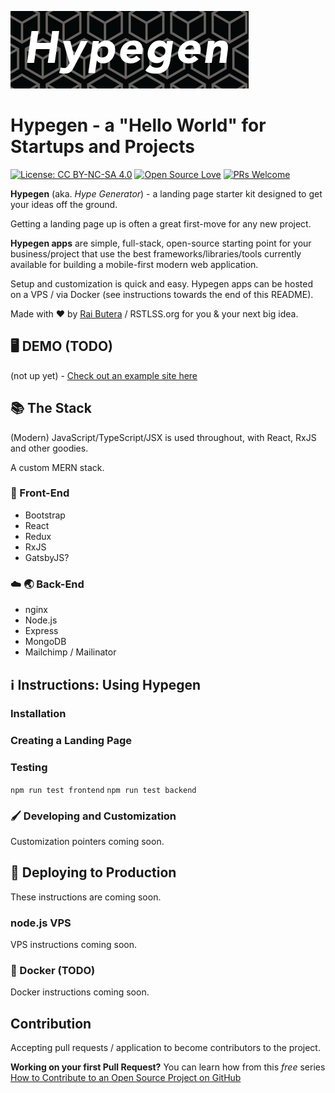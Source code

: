 ![hypegen](/logo/hypegen-logo.png)

# Hypegen - a "Hello World" for Startups and Projects

[![License: CC BY-NC-SA 4.0](https://img.shields.io/badge/License-CC%20BY--NC--SA%204.0-lightgrey.svg)](https://creativecommons.org/licenses/by-nc-sa/4.0/)
[![Open Source Love](https://badges.frapsoft.com/os/v1/open-source.svg?v=103)](https://github.com/ellerbrock/open-source-badges/)
[![PRs Welcome](https://img.shields.io/badge/PRs-welcome-brightgreen.svg?style=flat-square)](http://makeapullrequest.com)

**Hypegen** (aka. _Hype Generator_) - a landing page starter kit designed to get your ideas off the ground.

Getting a landing page up is often a great first-move for any new project.

**Hypegen apps** are simple, full-stack, open-source starting point for your business/project that use the best frameworks/libraries/tools currently available for building a mobile-first modern web application.

Setup and customization is quick and easy. Hypegen apps can be hosted on a VPS / via Docker (see instructions towards the end of this README).

Made with :heart: by [Rai Butera](https://rbutera.com) / RSTLSS.org for you & your next big idea.

## :desktop_computer: DEMO (TODO)

(not up yet) - [Check out an example site here](#)

## :books: The Stack

(Modern) JavaScript/TypeScript/JSX is used throughout, with React, RxJS and other goodies.

A custom MERN stack.

### :iphone: Front-End

- Bootstrap
- React
- Redux
- RxJS
- GatsbyJS?

### :cloud: :earth_asia: Back-End

- nginx
- Node.js
- Express
- MongoDB
- Mailchimp / Mailinator

## ℹ️ Instructions: Using Hypegen

### Installation

### Creating a Landing Page

### Testing

`npm run test frontend`
`npm run test backend`

### 🖌 Developing and Customization

Customization pointers coming soon.

## 🔌 Deploying to Production

These instructions are coming soon.

### node.js VPS

VPS instructions coming soon.

### 🐳 Docker (TODO)

Docker instructions coming soon.

## Contribution

Accepting pull requests / application to become contributors to the project.

**Working on your first Pull Request?** You can learn how from this _free_ series [How to Contribute to an Open Source Project on GitHub](https://egghead.io/series/how-to-contribute-to-an-open-source-project-on-github)
